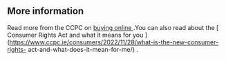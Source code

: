 ##  More information

Read more from the CCPC on [ buying online
](https://www.ccpc.ie/consumers/shopping/buying-online/) .You can also read
about the [ Consumer Rights Act and what it means for you
](https://www.ccpc.ie/consumers/2022/11/28/what-is-the-new-consumer-rights-
act-and-what-does-it-mean-for-me/) .
